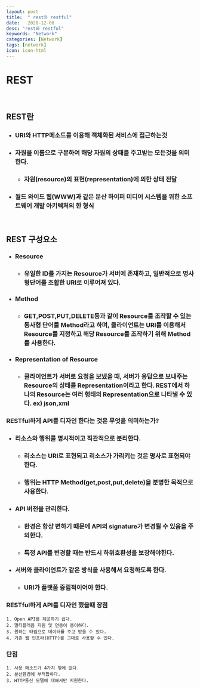 ```yaml
---
layout: post
title:  " rest와 restful"
date:   2020-12-08
desc: "rest와 restful"
keywords: "Network"
categories: [Network]
tags: [network]
icon: icon-html
---
```


REST
=====

<br/>

## REST란 
+ ### URI와 HTTP메소드를 이용해 객체화된 서비스에 접근하는것
+ ### 자원을 이름으로 구분하여 해당 자원의 상태를 주고받는 모든것을 의미한다.
    + ### 자원(resource)의 표현(representation)에 의한 상태 전달
+ ### 월드 와이드 웹(WWW)과 같은 분산 하이퍼 미디어 시스템을 위한 소프트웨어 개발 아키텍처의 한 형식

<br/>

## REST 구성요소
+ ### Resource
    + ### 유일한 ID를 가지는 Resource가 서버에 존재하고, 일반적으로 명사형단어를 조합한 URI로 이루어져 있다.
+ ### Method
    + ### GET,POST,PUT,DELETE등과 같이 Resource를 조작할 수 있는 동사형 단어를 Method라고 하며, 클라이언트는 URI를 이용해서 Resource를 지정하고 해당 Resource를 조작하기 위해 Method를 사용한다.
+ ### Representation of Resource
    + ### 클라이언트가 서버로 요청을 보냈을 때, 서버가 응답으로 보내주는 Resource의 상태를 Representation이라고 한다. REST에서 하나의 Resource는 여러 형태의 Representation으로 나타낼 수 있다. ex) json,xml

### RESTful하게 API를 디자인 한다는 것은 무엇을 의미하는가?
+ ###  리소스와 행위를 명시적이고 직관적으로 분리한다.
    + ### 리소스는 URI로 표현되고 리소스가 가리키는 것은 명사로 표현되야한다.
    + ### 행위는 HTTP Method(get,post,put,delete)을 분명한 목적으로 사용한다.
+ ### API 버전을 관리한다.
    + ### 환경은 항상 변하기 때문에 API의 signature가 변경될 수 있음을 주의한다.
    + ### 특정 API를 변경할 때는 반드시 하위호환성을 보장해야한다.
+ ### 서버와 클라이언트가 같은 방식을 사용해서 요청하도록 한다.
    + ### URI가 플랫폼 중립적이어야 한다.

### RESTful하게 API를 디자인 했을때 장점

```
1. Open API를 제공하기 쉽다.
2. 멀티플래폼 지원 및 연동이 용이하다.
3. 원하는 타입으로 데이터를 주고 받을 수 있다.
4. 기존 웹 인프라(HTTP)를 그대로 사용할 수 있다.
```

### 단점

``` 
1. 사용 메소드가 4가지 밖에 없다.
2. 분산환경에 부적합하다.
3. HTTP통신 모델에 대해서만 지원한다.
```